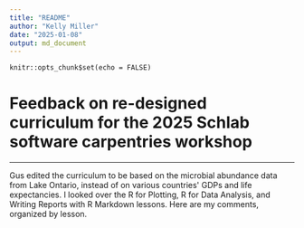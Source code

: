 ```yaml
---
title: "README"
author: "Kelly Miller"
date: "2025-01-08"
output: md_document
---
```


```{r setup, include=FALSE}
knitr::opts_chunk$set(echo = FALSE)
```

# Feedback on re-designed curriculum for the 2025 Schlab software carpentries workshop
---
Gus edited the curriculum to be based on the microbial abundance data from Lake Ontario, instead of on various countries' GDPs and life expectancies. I looked over the R for Plotting, R for Data Analysis, and Writing Reports with R Markdown lessons. Here are my comments, organized by lesson.
